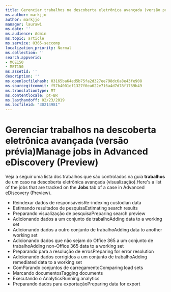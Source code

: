 ```yaml
---
title: Gerenciar trabalhos na descoberta eletrônica avançada (versão prévia)
ms.author: markjjo
author: markjjo
manager: laurawi
ms.date: ''
ms.audience: Admin
ms.topic: article
ms.service: O365-seccomp
localization_priority: Normal
ms.collection: ''
search.appverid:
- MOE150
- MET150
ms.assetid: ''
description: ''
ms.openlocfilehash: 03165ba64ed5b75fa2d327ee798dc6a8e43fe908
ms.sourcegitcommit: f57b4001ef1327f0ea622e716a4d7d78f1769b49
ms.translationtype: MT
ms.contentlocale: pt-BR
ms.lasthandoff: 02/23/2019
ms.locfileid: "30214981"
---
```

# <a name="manage-jobs-in-advanced-ediscovery-preview"></a><span data-ttu-id="ecd9d-102">Gerenciar trabalhos na descoberta eletrônica avançada (versão prévia)</span><span class="sxs-lookup"><span data-stu-id="ecd9d-102">Manage jobs in Advanced eDiscovery (Preview)</span></span>

<span data-ttu-id="ecd9d-103">Veja a seguir uma lista dos trabalhos que são controlados na guia **trabalhos** de um caso na descoberta eletrônica avançada (visualização).</span><span class="sxs-lookup"><span data-stu-id="ecd9d-103">Here's a list of the jobs that are tracked on the **Jobs** tab of a case in Advanced eDiscovery (Preview).</span></span>

- <span data-ttu-id="ecd9d-104">Reindexar dados de responsáveis</span><span class="sxs-lookup"><span data-stu-id="ecd9d-104">Re-indexing custodian data</span></span>
- <span data-ttu-id="ecd9d-105">Estimando resultados de pesquisa</span><span class="sxs-lookup"><span data-stu-id="ecd9d-105">Estimating search results</span></span>
- <span data-ttu-id="ecd9d-106">Preparando visualização de pesquisa</span><span class="sxs-lookup"><span data-stu-id="ecd9d-106">Preparing search preview</span></span>
- <span data-ttu-id="ecd9d-107">Adicionando dados a um conjunto de trabalho</span><span class="sxs-lookup"><span data-stu-id="ecd9d-107">Adding data to a working set</span></span>
- <span data-ttu-id="ecd9d-108">Adicionando dados a outro conjunto de trabalho</span><span class="sxs-lookup"><span data-stu-id="ecd9d-108">Adding data to another working set</span></span>
- <span data-ttu-id="ecd9d-109">Adicionando dados que não sejam do Office 365 a um conjunto de trabalho</span><span class="sxs-lookup"><span data-stu-id="ecd9d-109">Adding non-Office 365 data to a working set</span></span>
- <span data-ttu-id="ecd9d-110">Preparando para a resolução de erros</span><span class="sxs-lookup"><span data-stu-id="ecd9d-110">Preparing for error resolution</span></span>
- <span data-ttu-id="ecd9d-111">Adicionando dados corrigidos a um conjunto de trabalho</span><span class="sxs-lookup"><span data-stu-id="ecd9d-111">Adding remediated data to a working set</span></span>
- <span data-ttu-id="ecd9d-112">ComParando conjuntos de carregamento</span><span class="sxs-lookup"><span data-stu-id="ecd9d-112">Comparing load sets</span></span>
- <span data-ttu-id="ecd9d-113">Marcando documentos</span><span class="sxs-lookup"><span data-stu-id="ecd9d-113">Tagging documents</span></span>
- <span data-ttu-id="ecd9d-114">Executando o Analytics</span><span class="sxs-lookup"><span data-stu-id="ecd9d-114">Running analytics</span></span>
- <span data-ttu-id="ecd9d-115">Preparando dados para exportação</span><span class="sxs-lookup"><span data-stu-id="ecd9d-115">Preparing data for export</span></span>
